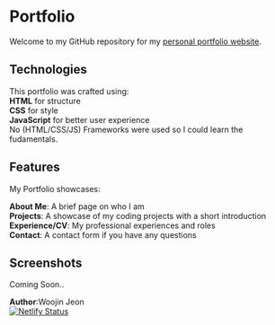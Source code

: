 # Portfolio

Welcome to my GitHub repository for my [personal portfolio website](https://www.woojinjeon.me). <br>

## Technologies 
This portfolio was crafted using: <br />
**HTML** for structure <br />
**CSS** for style <br />
**JavaScript** for better user experience <br />
No (HTML/CSS/JS) Frameworks were used so I could learn the fudamentals.

## Features
My Portfolio showcases: <br />

**About Me**: A brief page on who I am<br />
**Projects**: A showcase of my coding projects with a short introduction<br />
**Experience/CV**: My professional experiences and roles<br />
**Contact**: A contact form if you have any questions<br />

## Screenshots
Coming Soon..

**Author**:Woojin Jeon <br>
[![Netlify Status](https://api.netlify.com/api/v1/badges/a8a84837-6659-4e1f-87fd-d3d9c3c67da0/deploy-status)](https://app.netlify.com/sites/woojinportfolio/deploys)



